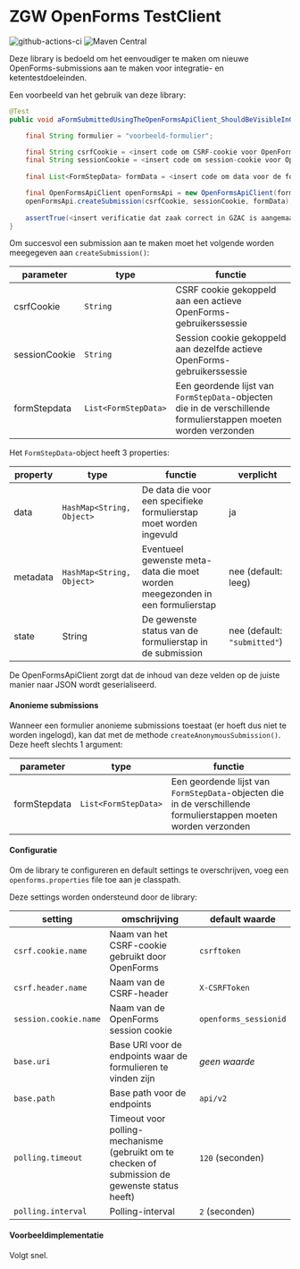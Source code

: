 # ZGW OpenForms TestClient

![github-actions-ci](https://github.com/CommonGround-Testing/zgw-openforms-testclient/actions/workflows/ci.yml/badge.svg) ![Maven Central](https://img.shields.io/maven-central/v/io.github.commonground-testing/zgw-openforms-testclient)


Deze library is bedoeld om het eenvoudiger te maken om nieuwe OpenForms-submissions aan te maken voor integratie- en ketentestdoeleinden.

Een voorbeeld van het gebruik van deze library:

```java
@Test
public void aFormSubmittedUsingTheOpenFormsApiClient_ShouldBeVisibleInGzac() {

    final String formulier = "voorbeeld-formulier";

    final String csrfCookie = <insert code om CSRF-cookie voor OpenForms-sessie op te halen> 
    final String sessionCookie = <insert code om session-cookie voor OpenForms-sessie op te halen> 
    
    final List<FormStepData> formData = <insert code om data voor de formulierstappen te genereren>

    final OpenFormsApiClient openFormsApi = new OpenFormsApiClient(formulier);
    openFormsApi.createSubmission(csrfCookie, sessionCookie, formData);
    
    assertTrue(<insert verificatie dat zaak correct in GZAC is aangemaakt>);
}
```

Om succesvol een submission aan te maken moet het volgende worden meegegeven aan `createSubmission()`:

| parameter | type | functie                                                                                                          | 
| --- | --- |------------------------------------------------------------------------------------------------------------------|
| csrfCookie | `String` | CSRF cookie gekoppeld aan een actieve OpenForms-gebruikerssessie                                                 |
| sessionCookie | `String` | Session cookie gekoppeld aan dezelfde actieve OpenForms-gebruikerssessie                                         |
| formStepdata | `List<FormStepData>` | Een geordende lijst van `FormStepData`-objecten die in de verschillende formulierstappen moeten worden verzonden |

Het `FormStepData`-object heeft 3 properties:

| property | type | functie | verplicht |
| --- | --- | --- | --- |
| data | `HashMap<String, Object>` | De data die voor een specifieke formulierstap moet worden ingevuld | ja |
| metadata | `HashMap<String, Object>` | Eventueel gewenste meta-data die moet worden meegezonden in een formulierstap | nee (default: leeg) |
| state | String | De gewenste status van de formulierstap in de submission | nee (default: `"submitted"`) |

De OpenFormsApiClient zorgt dat de inhoud van deze velden op de juiste manier naar JSON wordt geserialiseerd.

#### Anonieme submissions
Wanneer een formulier anonieme submissions toestaat (er hoeft dus niet te worden ingelogd), kan dat met de methode `createAnonymousSubmission()`. Deze heeft slechts 1 argument:

| parameter | type | functie                                                                                                          |
| --- | --- |------------------------------------------------------------------------------------------------------------------|
| formStepdata | `List<FormStepData>` | Een geordende lijst van `FormStepData`-objecten die in de verschillende formulierstappen moeten worden verzonden |

#### Configuratie
Om de library te configureren en default settings te overschrijven, voeg een `openforms.properties` file toe aan je classpath.

Deze settings worden ondersteund door de library:

| setting | omschrijving | default waarde        |
| --- | --- |-----------------------|
| `csrf.cookie.name` | Naam van het CSRF-cookie gebruikt door OpenForms | `csrftoken`           |
| `csrf.header.name` | Naam van de CSRF-header | `X-CSRFToken`         |
| `session.cookie.name` | Naam van de OpenForms session cookie | `openforms_sessionid` |
| `base.uri` | Base URI voor de endpoints waar de formulieren te vinden zijn | _geen waarde_         |
| `base.path` | Base path voor de endpoints | `api/v2`              |
| `polling.timeout` | Timeout voor polling-mechanisme (gebruikt om te checken of submission de gewenste status heeft) | `120` (seconden)      |
| `polling.interval` | Polling-interval | `2` (seconden)        |

#### Voorbeeldimplementatie

Volgt snel.
